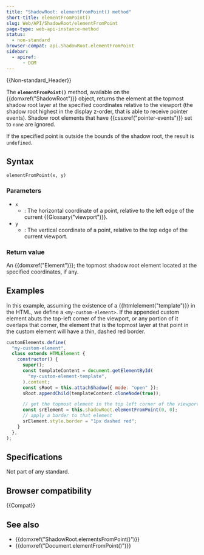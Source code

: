 ```yaml
---
title: "ShadowRoot: elementFromPoint() method"
short-title: elementFromPoint()
slug: Web/API/ShadowRoot/elementFromPoint
page-type: web-api-instance-method
status:
  - non-standard
browser-compat: api.ShadowRoot.elementFromPoint
sidebar:
  - apiref:
      - DOM
---
```


{{Non-standard_Header}}

The **`elementFromPoint()`** method, available on the {{domxref("ShadowRoot")}} object, returns the element at the topmost shadow root layer at the specified coordinates relative to the viewport (the shadow root highest in the display z-order, that is able to receive pointer events). Shadow root elements that have {{cssxref("pointer-events")}} set to `none` are ignored.

If the specified point is outside the bounds of the shadow root, the result is `undefined`.

## Syntax

```js-nolint
elementFromPoint(x, y)
```

### Parameters

- `x`
  - : The horizontal coordinate of a point, relative to the left edge of the current {{Glossary("viewport")}}.
- `y`
  - : The vertical coordinate of a point, relative to the top edge of the current viewport.

### Return value

An {{domxref("Element")}}; the topmost shadow root element located at the specified coordinates, if any.

## Examples

In this example, assuming the existence of a {{htmlelement("template")}} in the HTML, we define a `<my-custom-element>`. If the appended custom element abuts the top-left corner of the viewport, or any portion of it overlaps that corner, the element that is the topmost layer at that point in the custom element will have a thin, dashed red border.

```js
customElements.define(
  "my-custom-element",
  class extends HTMLElement {
    constructor() {
      super();
      const templateContent = document.getElementById(
        "my-custom-element-template",
      ).content;
      const sRoot = this.attachShadow({ mode: "open" });
      sRoot.appendChild(templateContent.cloneNode(true));

      // get the topmost element in the top left corner of the viewport
      const srElement = this.shadowRoot.elementFromPoint(0, 0);
      // apply a border to that element
      srElement.style.border = "1px dashed red";
    }
  },
);
```

## Specifications

Not part of any standard.

## Browser compatibility

{{Compat}}

## See also

- {{domxref("ShadowRoot.elementsFromPoint()")}}
- {{domxref("Document.elementFromPoint()")}}

